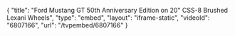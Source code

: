 {
    "title": "Ford Mustang GT 50th Anniversary Edition on 20\" CSS-8 Brushed Lexani Wheels",
    "type": "embed",
    "layout": "iframe-static",
    "videoId": "6807166",
    "url": "\/tvpembed\/6807166"
}